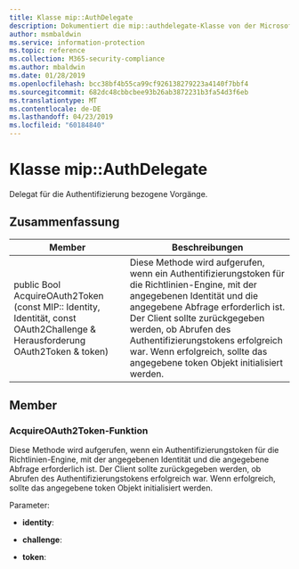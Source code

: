 ```yaml
---
title: Klasse mip::AuthDelegate
description: Dokumentiert die mip::authdelegate-Klasse von der Microsoft Information Protection (MIP) SDK.
author: msmbaldwin
ms.service: information-protection
ms.topic: reference
ms.collection: M365-security-compliance
ms.author: mbaldwin
ms.date: 01/28/2019
ms.openlocfilehash: bcc38bf4b55ca99cf926138279223a4140f7bbf4
ms.sourcegitcommit: 682dc48cbbcbee93b26ab3872231b3fa54d3f6eb
ms.translationtype: MT
ms.contentlocale: de-DE
ms.lasthandoff: 04/23/2019
ms.locfileid: "60184840"
---
```

# <a name="class-mipauthdelegate"></a>Klasse mip::AuthDelegate 
Delegat für die Authentifizierung bezogene Vorgänge.
  
## <a name="summary"></a>Zusammenfassung
 Member                        | Beschreibungen                                
--------------------------------|---------------------------------------------
public Bool AcquireOAuth2Token (const MIP:: Identity, Identität, const OAuth2Challenge & Herausforderung OAuth2Token & token)  |  Diese Methode wird aufgerufen, wenn ein Authentifizierungstoken für die Richtlinien-Engine, mit der angegebenen Identität und die angegebene Abfrage erforderlich ist. Der Client sollte zurückgegeben werden, ob Abrufen des Authentifizierungstokens erfolgreich war. Wenn erfolgreich, sollte das angegebene token Objekt initialisiert werden.
  
## <a name="members"></a>Member
  
### <a name="acquireoauth2token-function"></a>AcquireOAuth2Token-Funktion
Diese Methode wird aufgerufen, wenn ein Authentifizierungstoken für die Richtlinien-Engine, mit der angegebenen Identität und die angegebene Abfrage erforderlich ist. Der Client sollte zurückgegeben werden, ob Abrufen des Authentifizierungstokens erfolgreich war. Wenn erfolgreich, sollte das angegebene token Objekt initialisiert werden.

Parameter:  
* **identity**: 


* **challenge**: 


* **token**:


